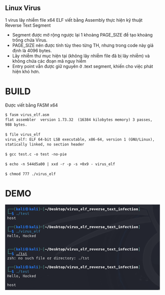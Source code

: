 ## Linux Virus
1 virus lây nhiễm file x64 ELF viết bằng Assembly thực hiện kỹ thuật Reverse Text Segment

* Segment được mở rộng ngược lại 1 khoảng PAGE_SIZE để tạo khoảng trống chứa Virus.
* PAGE_SIZE nên được tính tùy theo từng TH, nhưng trong code này giả định là 4096 bytes.
* Lây nhiễm thư mục hiện tại (không lây nhiễm file đã bị lây nhiễm) và không chứa các đoạn mã nguy hiểm
* Entry point vẫn được giữ nguyên ở .text segment, khiến cho việc phát hiện khó hơn.

# BUILD

Được viết bằng FASM x64
```
$ fasm virus_elf.asm
flat assembler  version 1.73.32  (16384 kilobytes memory) 3 passes, 988 bytes.

$ file virus_elf
virus_elf: ELF 64-bit LSB executable, x86-64, version 1 (GNU/Linux), statically linked, no section header

$ gcc test.c -o test -no-pie

$ echo -n 544d5a00 | xxd -r -p -s +0x9 - virus_elf

$ chmod 777 ./virus_elf
```

# DEMO
![Thực hiện lây nhiễm](images/Screenshot%202024-12-02%20091612.png "Ảnh minh họa")
